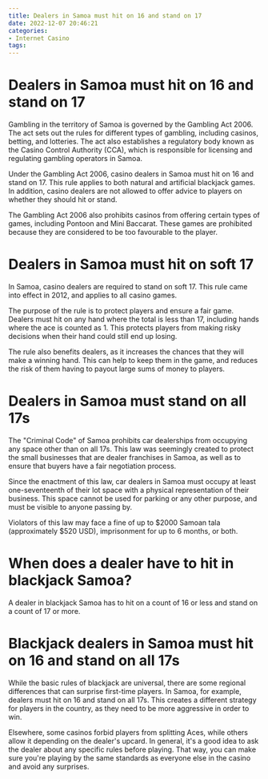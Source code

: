 ```yaml
---
title: Dealers in Samoa must hit on 16 and stand on 17
date: 2022-12-07 20:46:21
categories:
- Internet Casino
tags:
---
```



#  Dealers in Samoa must hit on 16 and stand on 17

Gambling in the territory of Samoa is governed by the Gambling Act 2006. The act sets out the rules for different types of gambling, including casinos, betting, and lotteries. The act also establishes a regulatory body known as the Casino Control Authority (CCA), which is responsible for licensing and regulating gambling operators in Samoa.

Under the Gambling Act 2006, casino dealers in Samoa must hit on 16 and stand on 17. This rule applies to both natural and artificial blackjack games. In addition, casino dealers are not allowed to offer advice to players on whether they should hit or stand.

The Gambling Act 2006 also prohibits casinos from offering certain types of games, including Pontoon and Mini Baccarat. These games are prohibited because they are considered to be too favourable to the player.

#  Dealers in Samoa must hit on soft 17

In Samoa, casino dealers are required to stand on soft 17. This rule came into effect in 2012, and applies to all casino games.

The purpose of the rule is to protect players and ensure a fair game. Dealers must hit on any hand where the total is less than 17, including hands where the ace is counted as 1. This protects players from making risky decisions when their hand could still end up losing.

The rule also benefits dealers, as it increases the chances that they will make a winning hand. This can help to keep them in the game, and reduces the risk of them having to payout large sums of money to players.

#  Dealers in Samoa must stand on all 17s

The "Criminal Code" of Samoa prohibits car dealerships from occupying any space other than on all 17s. 
This law was seemingly created to protect the small businesses that are dealer franchises in Samoa, as well as to ensure that buyers have a fair negotiation process.

Since the enactment of this law, car dealers in Samoa must occupy at least one-seventeenth of their lot space with a physical representation of their business. This space cannot be used for parking or any other purpose, and must be visible to anyone passing by.

Violators of this law may face a fine of up to $2000 Samoan tala (approximately $520 USD), imprisonment for up to 6 months, or both.

#  When does a dealer have to hit in blackjack Samoa?

A dealer in blackjack Samoa has to hit on a count of 16 or less and stand on a count of 17 or more.

#  Blackjack dealers in Samoa must hit on 16 and stand on all 17s

While the basic rules of blackjack are universal, there are some regional differences that can surprise first-time players. In Samoa, for example, dealers must hit on 16 and stand on all 17s. This creates a different strategy for players in the country, as they need to be more aggressive in order to win.

Elsewhere, some casinos forbid players from splitting Aces, while others allow it depending on the dealer's upcard. In general, it's a good idea to ask the dealer about any specific rules before playing. That way, you can make sure you're playing by the same standards as everyone else in the casino and avoid any surprises.